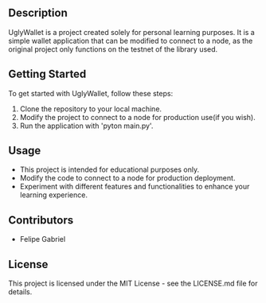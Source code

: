 ## Description
UglyWallet is a project created solely for personal learning purposes. It is a simple wallet application that can be modified to connect to a node, as the original project only functions on the testnet of the library used.

## Getting Started
To get started with UglyWallet, follow these steps:
1. Clone the repository to your local machine.
2. Modify the project to connect to a node for production use(if you wish).
3. Run the application with 'pyton main.py'.

## Usage
- This project is intended for educational purposes only.
- Modify the code to connect to a node for production deployment.
- Experiment with different features and functionalities to enhance your learning experience.

## Contributors
- Felipe Gabriel

## License
This project is licensed under the MIT License - see the LICENSE.md file for details.
